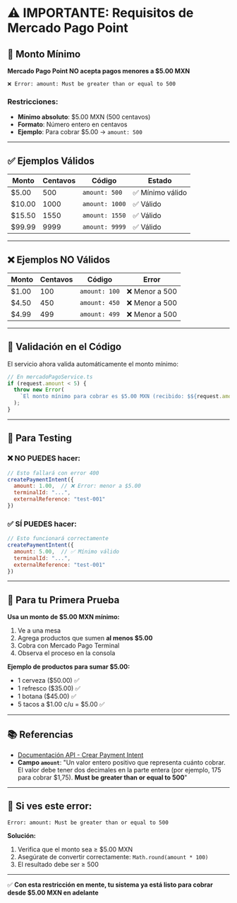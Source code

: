 # ⚠️ IMPORTANTE: Requisitos de Mercado Pago Point

## 🚫 Monto Mínimo

**Mercado Pago Point NO acepta pagos menores a $5.00 MXN**

```
❌ Error: amount: Must be greater than or equal to 500
```

### Restricciones:
- **Mínimo absoluto**: $5.00 MXN (500 centavos)
- **Formato**: Número entero en centavos
- **Ejemplo**: Para cobrar $5.00 → `amount: 500`

---

## ✅ Ejemplos Válidos

| Monto | Centavos | Código | Estado |
|-------|----------|--------|--------|
| $5.00 | 500 | `amount: 500` | ✅ Mínimo válido |
| $10.00 | 1000 | `amount: 1000` | ✅ Válido |
| $15.50 | 1550 | `amount: 1550` | ✅ Válido |
| $99.99 | 9999 | `amount: 9999` | ✅ Válido |

---

## ❌ Ejemplos NO Válidos

| Monto | Centavos | Código | Error |
|-------|----------|--------|-------|
| $1.00 | 100 | `amount: 100` | ❌ Menor a 500 |
| $4.50 | 450 | `amount: 450` | ❌ Menor a 500 |
| $4.99 | 499 | `amount: 499` | ❌ Menor a 500 |

---

## 🔧 Validación en el Código

El servicio ahora valida automáticamente el monto mínimo:

```typescript
// En mercadoPagoService.ts
if (request.amount < 5) {
  throw new Error(
    `El monto mínimo para cobrar es $5.00 MXN (recibido: $${request.amount.toFixed(2)})`
  );
}
```

---

## 📝 Para Testing

### ❌ NO PUEDES hacer:
```javascript
// Esto fallará con error 400
createPaymentIntent({
  amount: 1.00,  // ❌ Error: menor a $5.00
  terminalId: "...",
  externalReference: "test-001"
})
```

### ✅ SÍ PUEDES hacer:
```javascript
// Esto funcionará correctamente
createPaymentIntent({
  amount: 5.00,  // ✅ Mínimo válido
  terminalId: "...",
  externalReference: "test-001"
})
```

---

## 🎯 Para tu Primera Prueba

**Usa un monto de $5.00 MXN mínimo:**

1. Ve a una mesa
2. Agrega productos que sumen **al menos $5.00**
3. Cobra con Mercado Pago Terminal
4. Observa el proceso en la consola

**Ejemplo de productos para sumar $5.00:**
- 1 cerveza ($50.00) ✅
- 1 refresco ($35.00) ✅
- 1 botana ($45.00) ✅
- 5 tacos a $1.00 c/u = $5.00 ✅

---

## 📚 Referencias

- [Documentación API - Crear Payment Intent](https://www.mercadopago.com.mx/developers/es/reference/point_apis_mlm/_point_integration-api_devices_deviceid_payment-intents/post)
- **Campo `amount`**: "Un valor entero positivo que representa cuánto cobrar. El valor debe tener dos decimales en la parte entera (por ejemplo, 175 para cobrar $1,75). **Must be greater than or equal to 500**"

---

## 🐛 Si ves este error:

```
Error: amount: Must be greater than or equal to 500
```

**Solución:**
1. Verifica que el monto sea ≥ $5.00 MXN
2. Asegúrate de convertir correctamente: `Math.round(amount * 100)`
3. El resultado debe ser ≥ 500

---

✅ **Con esta restricción en mente, tu sistema ya está listo para cobrar desde $5.00 MXN en adelante**
